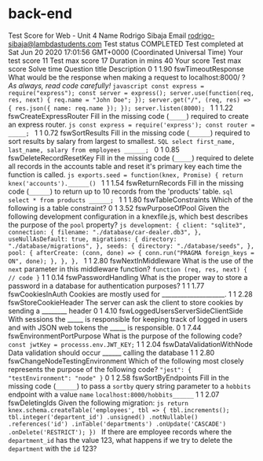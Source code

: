 # back-end

Test Score for Web - Unit 4
Name	Rodrigo Sibaja
Email	rodrigo-sibaja@lambdastudents.com
Test status	COMPLETED
Test completed at	Sat Jun 20 2020 17:01:56 GMT+0000 (Coordinated Universal Time)
Your test score	11
Test max score	17
Duration in mins	40
Your score	Test max score	Solve time	Question title	Description
0	1	1.90	fswTimeoutResponse	What would be the response when making a request to localhost:8000/ ? *As always, read code carefully!* ```javascript const express = require("express"); const server = express(); server.use(function(req, res, next) { req.name = "John Doe"; }); server.get("/", (req, res) => { res.json({ name: req.name }); }); server.listen(8000); ```
1	1	1.22	fswCreateExpressRouter	Fill in the missing code (`_____`) required to create an express router. ```js const express = require('express'); const router = _____; ```
1	1	0.72	fswSortResults	Fill in the missing code (`______`) required to sort results by salary from largest to smallest. ```SQL select first_name, last_name, salary from employees ______; ```
0	1	0.85	fswDeleteRecordResetKey	Fill in the missing code (`_____`) required to delete all records in the accounts table and reset it's primary key each time the function is called. ```js exports.seed = function(knex, Promise) { return knex('accounts').______() ```
1	1	1.54	fswReturnRecords	Fill in the missing code (`______`) to return up to 10 records from the 'products' table. ```sql select * from products ______; ```
1	1	1.80	fswTableConstraints	Which of the following is a table constraint?
0	1	3.52	fswPurposeOfPool	Given the following development configuration in a knexfile.js, which best describes the purpose of the `pool` property? ```js development: { client: "sqlite3", connection: { filename: "./database/car-dealer.db3", }, useNullAsDefault: true, migrations: { directory: "./database/migrations", }, seeds: { directory: "./database/seeds", }, pool: { afterCreate: (conn, done) => { conn.run("PRAGMA foreign_keys = ON", done); }, }, }, ```
1	1	2.80	fswNextInMiddleware	What is the use of the `next` parameter in this middleware function? ``` function (req, res, next) { // code } ```
1	1	0.14	fswPasswordHandling	What is the proper way to store a password in a database for authentication purposes?
1	1	1.77	fswCookiesInAuth	Cookies are mostly used for ____________________.
1	1	2.28	fswStoreCookieHeader	The server can ask the client to store cookies by sending a ________ header
0	1	4.10	fswLoggedUsersServerSideClientSide	With sessions the _____ is responsible for keeping track of logged in users and with JSON web tokens the _____ is responsible.
0	1	7.44	fswEnvironmentPortPurpose	What is the purpose of the following code? `const jwtKey = processs.env.JWT_KEY;`
1	1	2.04	fswDataValidationWithNode	Data validation should occur ______ calling the database
1	1	2.80	fswChangeNodeTestingEnvironment	Which of the following most closely represents the purpose of the following code? ``` "jest": { "testEnvironment": "node" } ```
0	1	2.58	fswSortByEndpoints	Fill in the missing code (`______`) to pass a `sortby` query string parameter to a `hobbits` endpoint with a value `name` ``` localhost:8000/hobbits______ ```
1	1	2.07	fswDeletingIds	Given the following migration: ```js return knex.schema.createTable('employees', tbl => { tbl.increments(); tbl.integer('departent_id') .unsigned() .notNullable() .references('id') .inTable('departments') .onUpdate('CASCADE') .onDelete('RESTRICT'); }) ``` If there are employee records where the `department_id` has the value 123, what happens if we try to delete the `department` with the `id` 123?